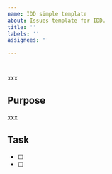 ```yaml
---
name: IDD simple template
about: Issues template for IDD.
title: ''
labels: ''
assignees: ''

---
```


<!-- Title-->
# 

<!-- Overview -->
xxx

## Purpose
xxx

## Task

- [ ]  
- [ ]

